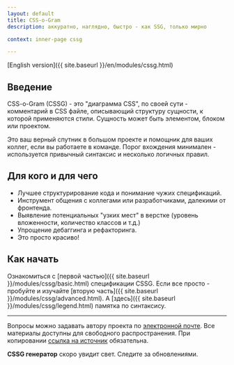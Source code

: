 ```yaml
---
layout: default
title: CSS-o-Gram
description: аккуратно, наглядно, быстро - как SSG, только мирно

context: inner-page cssg

---
```


[English version]({{ site.baseurl }}/en/modules/cssg.html)

## Введение

CSS-o-Gram (CSSG) - это "диаграмма CSS", по своей сути - комментарий в CSS файле, описывающий структуру сущности, к которой применяются стили. Сущность может быть элементом, блоком или проектом.

Это ваш верный спутник в большом проекте и помощник для ваших коллег, если вы работаете в команде.
Порог вхождения минимален - используется привычный синтаксис и несколько логичных правил.

## Для кого и для чего

* Лучшее структурирование кода и понимание чужих спецификаций.
* Инструмент общения с коллегами или разработчиками, далекими от фронтенда.
* Выявление потенциальных "узких мест" в верстке (уровень вложенности, количество классов и т.д.)
* Упрощение дебаггинга и рефакторинга.
* Это просто красиво!

## Как начать

Ознакомиться с [первой частью]({{ site.baseurl }}/modules/cssg/basic.html) спецификации CSSG.
Если все просто - пробуйте и изучайте [вторую часть]({{ site.baseurl }}/modules/cssg/advanced.html).
А [здесь]({{ site.baseurl }}/modules/cssg/legend.html) памятка по синтаксису.

-----

Вопросы можно задавать автору проекта по [электронной почте](mailto:wdybih@gmail.com).
Все материалы доступны для свободного распространения.
При копировании [ссылка на источник](https://github.com/XOP/css-o-gram) обязательна.

**CSSG генератор** скоро увидит свет. Следите за обновлениями.